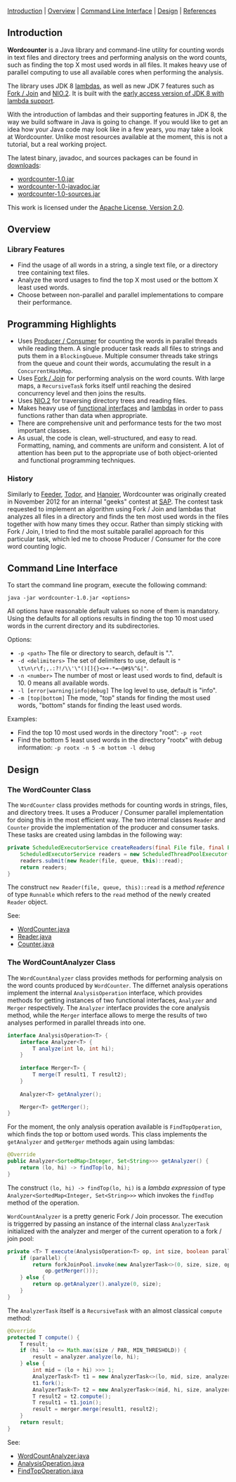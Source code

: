 [Introduction](#Introduction) | [Overview](#Overview) | [Command Line Interface](#CommandLineInterface) | [Design](#Design) | [References](#References)

## <a id="Introduction"></a>Introduction

**Wordcounter** is a Java library and command-line utility for counting words in text files and directory trees and performing analysis on the word counts, such as finding the top X most used words in all files. It makes heavy use of parallel computing to use all available cores when performing the analysis.

The library uses JDK 8 [lambdas](http://openjdk.java.net/projects/lambda/), as well as new JDK 7 features such as [Fork / Join](http://docs.oracle.com/javase/tutorial/essential/concurrency/forkjoin.html) and [NIO.2](http://docs.oracle.com/javase/tutorial/essential/io/fileio.html). It is built with the [early access version of JDK 8 with lambda support](http://jdk8.java.net/lambda/).

With the introduction of lambdas and their supporting features in JDK 8, the way we build software in Java is going to change. If you would like to get an idea how your Java code may look like in a few years, you may take a look at Wordcounter. Unlike most resources available at the moment, this is not a tutorial, but a real working project.

The latest binary, javadoc, and sources packages can be found in [downloads](https://github.com/downloads/stoyanr/Wordcounter/):
+ [wordcounter-1.0.jar](https://github.com/downloads/stoyanr/Wordcounter/wordcounter-1.0-javadoc.jar)
+ [wordcounter-1.0-javadoc.jar](https://github.com/downloads/stoyanr/Wordcounter/wordcounter-1.0-javadoc.jar)
+ [wordcounter-1.0-sources.jar](https://github.com/downloads/stoyanr/Wordcounter/wordcounter-1.0-sources.jar)

This work is licensed under the [Apache License, Version 2.0](http://www.apache.org/licenses/LICENSE-2.0).

## <a id="Overview"></a>Overview

### Library Features

+ Find the usage of all words in a string, a single text file, or a directory tree containing text files.
+ Analyze the word usages to find the top X most used or the bottom X least used words.
+ Choose between non-parallel and parallel implementations to compare their performance.

## Programming Highlights

+ Uses [Producer / Consumer](http://en.wikipedia.org/wiki/Producer-consumer_problem) for counting the words in parallel threads while reading them. A single producer task reads all files to strings and puts them in a `BlockingQueue`. Multiple consumer threads take strings from the queue and count their words, accumulating the result in a `ConcurrentHashMap`.
+ Uses [Fork / Join](http://docs.oracle.com/javase/tutorial/essential/concurrency/forkjoin.html) for performing analysis on the word counts. With large maps, a `RecursiveTask` forks itself until reaching the desired concurrency level and then joins the results.
+ Uses [NIO.2](http://docs.oracle.com/javase/tutorial/essential/io/fileio.html) for traversing directory trees and reading files.
+ Makes heavy use of [functional interfaces](http://www.lambdafaq.org/what-is-a-functional-interface/) and [lambdas](http://openjdk.java.net/projects/lambda/) in order to pass functions rather than data when appropriate.  
+ There are comprehensive unit and performance tests for the two most important classes. 
+ As usual, the code is clean, well-structured, and easy to read. Formatting, naming, and comments are uniform and consistent. A lot of attention has been put to the appropriate use of both object-oriented and functional programming techniques.

### History

Similarly to [Feeder](https://github.com/stoyanr/Feeder), [Todor](https://github.com/stoyanr/Todor), and [Hanoier](https://github.com/stoyanr/Hanoier), Wordcounter was originally created in November 2012 for an internal "geeks" contest at [SAP](http://www.sap.com). The contest task requested to implement an algorithm using Fork / Join and lambdas that analyzes all files in a directory and finds the ten most used words in the files together with how many times they occur. Rather than simply sticking with Fork / Join, I tried to find the most suitable parallel approach for this particular task, which led me to choose Producer / Consumer for the core word counting logic.

## <a id="CommandLineInterface"></a>Command Line Interface

To start the command line program, execute the following command:

```
java -jar wordcounter-1.0.jar <options>
```

All options have reasonable default values so none of them is mandatory. Using the defaults for all options results in finding the top 10 most used words in the current directory and its subdirectories.

Options:
+ `-p <path>` The file or directory to search, default is ".".
+ `-d <delimiters>` The set of delimiters to use, default is `" \t\n\r\f;,.:?!/\\'\"()[]{}<>+-*=~@#$%^&|"`.
+ `-n <number>` The number of most or least used words to find, default is 10. 0 means all available words.
+ `-l [error|warning|info|debug]` The log level to use, default is "info". 
+ `-m [top|bottom]` The mode, "top" stands for finding the most used words, "bottom" stands for finding the least used words.

Examples:
+ Find the top 10 most used words in the directory "root": `-p root`
+ Find the bottom 5 least used words in the directory "rootx" with debug information: `-p rootx -n 5 -m bottom -l debug`

## <a id="Design"></a>Design

### The WordCounter Class

The `WordCounter` class provides methods for counting words in strings, files, and directory trees. It uses a Producer / Consumer parallel implementation for doing this in the most efficient way. The two internal classes `Reader` and `Counter` provide the implementation of the producer and consumer tasks. These tasks are created using lambdas in the following way:

```java
private ScheduledExecutorService createReaders(final File file, final BlockingQueue<String> queue) {
    ScheduledExecutorService readers = new ScheduledThreadPoolExecutor(1);
    readers.submit(new Reader(file, queue, this)::read);
    return readers;
}
```

The construct `new Reader(file, queue, this)::read` is a *method reference* of type `Runnable` which refers to the `read` method of the newly created `Reader` object.

See:
+ [WordCounter.java](blob/master/wordcounter/src/main/java/com/stoyanr/wordcounter/WordCounter.java)
+ [Reader.java](blob/master/wordcounter/src/main/java/com/stoyanr/wordcounter/Reader.java)
+ [Counter.java](blob/master/wordcounter/src/main/java/com/stoyanr/wordcounter/Counter.java)

### The WordCountAnalyzer Class

The `WordCountAnalyzer` class provides methods for performing analysis on the word counts produced by `WordCounter`. The differnet analysis operations implement the internal `AnalysisOperation` interface, which provides methods for getting instances of two functional interfaces, `Analyzer` and `Merger` respectively. The `Analyzer` interface provides the core analysis method, while the `Merger` interface allows to merge the results of two analyses performed in parallel threads into one.

```java
interface AnalysisOperation<T> {
    interface Analyzer<T> {
        T analyze(int lo, int hi);
    }
    
    interface Merger<T> {
        T merge(T result1, T result2);
    }    
    
    Analyzer<T> getAnalyzer();

    Merger<T> getMerger();
}
```

For the moment, the only analysis operation available is `FindTopOperation`, which finds the top or bottom used words. This class implements the `getAnalyzer` and `getMerger` methods again using lambdas:

```java
@Override
public Analyzer<SortedMap<Integer, Set<String>>> getAnalyzer() {
    return (lo, hi) -> findTop(lo, hi);
}
```

The construct `(lo, hi) -> findTop(lo, hi)` is a *lambda expression* of type `Analyzer<SortedMap<Integer, Set<String>>>` which invokes the `findTop` method of the operation.

`WordCountAnalyzer` is a pretty generic Fork / Join processor. The execution is triggerred by passing an instance of the internal class `AnalyzerTask` initialized with the analyzer and merger of the current operation to a fork / join pool:

```java
private <T> T execute(AnalysisOperation<T> op, int size, boolean parallel) {
    if (parallel) {
        return forkJoinPool.invoke(new AnalyzerTask<>(0, size, size, op.getAnalyzer(),
            op.getMerger()));
    } else {
        return op.getAnalyzer().analyze(0, size);
    }
}
```

The `AnalyzerTask` itself is a `RecursiveTask` with an almost classical `compute` method:

```java
@Override
protected T compute() {
    T result;
    if (hi - lo <= Math.max(size / PAR, MIN_THRESHOLD)) {
        result = analyzer.analyze(lo, hi);
    } else {
        int mid = (lo + hi) >>> 1;
        AnalyzerTask<T> t1 = new AnalyzerTask<>(lo, mid, size, analyzer, merger);
        t1.fork();
        AnalyzerTask<T> t2 = new AnalyzerTask<>(mid, hi, size, analyzer, merger);
        T result2 = t2.compute();
        T result1 = t1.join();
        result = merger.merge(result1, result2);
    }
    return result;
}
```
See:
+ [WordCountAnalyzer.java](blob/master/wordcounter/src/main/java/com/stoyanr/wordcounter/WordCountAnalyzer.java)
+ [AnalysisOperation.java](blob/master/wordcounter/src/main/java/com/stoyanr/wordcounter/AnalysisOperation.java)
+ [FindTopOperation.java](blob/master/wordcounter/src/main/java/com/stoyanr/wordcounter/FindTopOperation.java)

